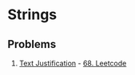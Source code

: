 # Strings

## Problems

<ol>
  <li><a href="https://github.com/LenarBad/interview-questions/blob/main/strings/text-justification.java">Text Justification</a> - <a href="https://leetcode.com/problems/text-justification/description/">68. Leetcode</a></li>
</ol>
